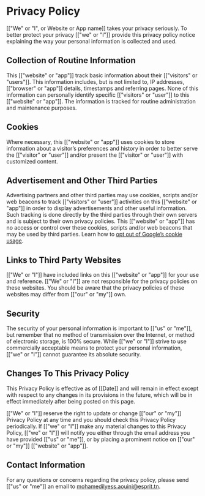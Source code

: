 # Privacy Policy

[["We" or "I", or Website or App name]] takes your privacy seriously. To better protect your privacy [["we" or "I"]] provide this privacy policy notice explaining the way your personal information is collected and used.


## Collection of Routine Information

This [["website" or "app"]] track basic information about their [["visitors" or "users"]]. This information includes, but is not limited to, IP addresses, [["browser" or "app"]] details, timestamps and referring pages. None of this information can personally identify specific [["visitors" or "user"]] to this [["website" or "app"]]. The information is tracked for routine administration and maintenance purposes.


## Cookies

Where necessary, this [["website" or "app"]] uses cookies to store information about a visitor’s preferences and history in order to better serve the [["visitor" or "user"]] and/or present the [["visitor" or "user"]] with customized content.


## Advertisement and Other Third Parties

Advertising partners and other third parties may use cookies, scripts and/or web beacons to track [["visitors" or "user"]] activities on this [["website" or "app"]] in order to display advertisements and other useful information. Such tracking is done directly by the third parties through their own servers and is subject to their own privacy policies. This [["website" or "app"]] has no access or control over these cookies, scripts and/or web beacons that may be used by third parties. Learn how to [opt out of Google’s cookie usage](http://www.google.com/privacy_ads.html).


## Links to Third Party Websites

[["We" or "I"]] have included links on this [["website" or "app"]] for your use and reference. [["We" or "I"]] are not responsible for the privacy policies on these websites. You should be aware that the privacy policies of these websites may differ from [["our" or "my"]] own.


## Security

The security of your personal information is important to [["us" or "me"]], but remember that no method of transmission over the Internet, or method of electronic storage, is 100% secure. While [["we" or "I"]] strive to use commercially acceptable means to protect your personal information, [["we" or "I"]] cannot guarantee its absolute security.


## Changes To This Privacy Policy

This Privacy Policy is effective as of [[Date]] and will remain in effect except with respect to any changes in its provisions in the future, which will be in effect immediately after being posted on this page.

[["We" or "I"]] reserve the right to update or change [["our" or "my"]] Privacy Policy at any time and you should check this Privacy Policy periodically. If [["we" or "I"]] make any material changes to this Privacy Policy, [["we" or "I"]] will notify you either through the email address you have provided [["us" or "me"]], or by placing a prominent notice on [["our" or "my"]] [["website" or "app"]].


## Contact Information

For any questions or concerns regarding the privacy policy, please send [["us" or "me"]] an email to mohamedilyess.aouini@esprit.tn.
